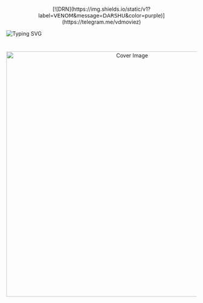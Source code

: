 
<h1 align="center"></h1>
<p align="center"> 
 [![DRN](https://img.shields.io/static/v1?label=𝖵𝖤𝖭𝖮𝖬&message=𝖣𝖠𝖱𝖲𝖧𝖴&color=purple)](https://telegram.me/vdmoviez)
 

 ![Typing SVG](https://readme-typing-svg.herokuapp.com/?lines=𝖧𝗂👋🏻+𝖨'𝗆+𝖵𝖾𝗇𝗈𝗆+𝖣𝖺𝗋𝗌𝗁𝗎!)
</p>

<h1 align="center"></h1>
<p align="center"> 
  <img src="https://telegra.ph/file/a1489375c10e1f70156e0.jpg" alt="Cover Image" width="650">
  </a>
